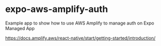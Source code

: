 # expo-aws-amplify-auth
Example app to show how to use AWS Amplify to manage auth on Expo Managed App

https://docs.amplify.aws/react-native/start/getting-started/introduction/